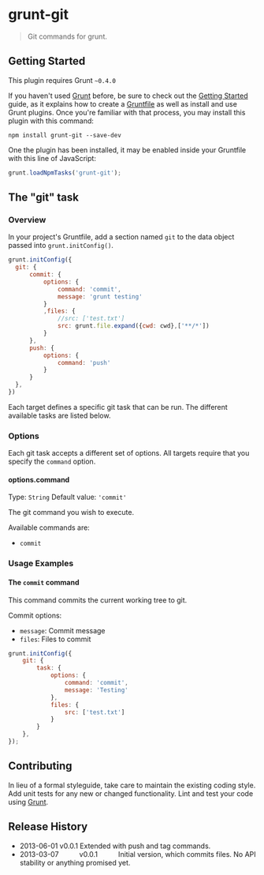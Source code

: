 # grunt-git

> Git commands for grunt.

## Getting Started
This plugin requires Grunt `~0.4.0`

If you haven't used [Grunt](http://gruntjs.com/) before, be sure to check out the [Getting Started](http://gruntjs.com/getting-started) guide, as it explains how to create a [Gruntfile](http://gruntjs.com/sample-gruntfile) as well as install and use Grunt plugins. Once you're familiar with that process, you may install this plugin with this command:

```shell
npm install grunt-git --save-dev
```

One the plugin has been installed, it may be enabled inside your Gruntfile with this line of JavaScript:

```js
grunt.loadNpmTasks('grunt-git');
```

## The "git" task

### Overview
In your project's Gruntfile, add a section named `git` to the data object passed into `grunt.initConfig()`.

```js
grunt.initConfig({
  git: {
      commit: {
          options: {
              command: 'commit',
              message: 'grunt testing'
          }
          ,files: {
              //src: ['test.txt']
              src: grunt.file.expand({cwd: cwd},['**/*'])
          }
      },
      push: {
          options: {
              command: 'push'
          }
      }
  },
})
```

Each target defines a specific git task that can be run. The different available tasks are listed below.

### Options

Each git task accepts a different set of options. All targets require that you specify the `command` option.

#### options.command
Type: `String`
Default value: `'commit'`

The git command you wish to execute.

Available commands are:

* `commit`

### Usage Examples

#### The `commit` command
This command commits the current working tree to git.

Commit options:

* `message`: Commit message
* `files`: Files to commit

```js
grunt.initConfig({
    git: {
        task: {
            options: {
                command: 'commit',
                message: 'Testing'
            },
            files: {
                src: ['test.txt']
            }
        }
    },
});
```

## Contributing
In lieu of a formal styleguide, take care to maintain the existing coding style. Add unit tests for any new or changed functionality. Lint and test your code using [Grunt](http://gruntjs.com/).

## Release History
* 2013-06-01   v0.0.1   Extended with push and tag commands.
* 2013-03-07   v0.0.1   Initial version, which commits files. No API stability or anything promised yet.
